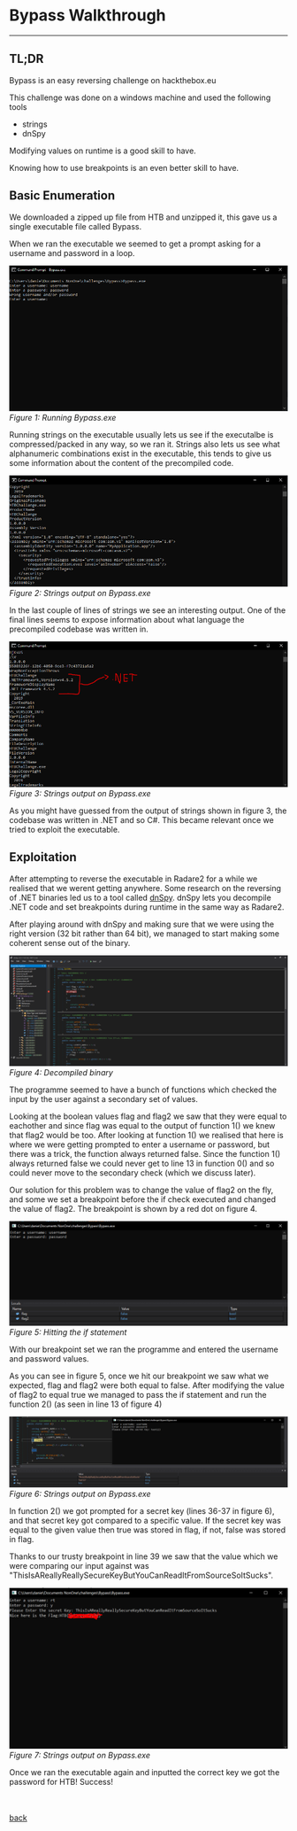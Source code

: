 # Bypass Walkthrough
* * *

## TL;DR
Bypass is an easy reversing challenge on hackthebox.eu

This challenge was done on a windows machine and used the following tools
* strings
* dnSpy 

Modifying values on runtime is a good skill to have.

Knowing how to use breakpoints is an even better skill to have.

## Basic Enumeration
We downloaded a zipped up file from HTB and unzipped it, this gave us a single executable file called Bypass.

When we ran the executable we seemed to get a prompt asking for a username and password in a loop.

![Bypass Executed](/resources/Bypass/execute.PNG)
*Figure 1: Running Bypass.exe*

Running strings on the executable usually lets us see if the executalbe is compressed/packed in any way, so we ran it.
Strings also lets us see what alphanumeric combinations exist in the executable, this tends to give us some information about the content of the precompiled code.

![Bypass Strings](/resources/Bypass/strings.PNG)
*Figure 2: Strings output on Bypass.exe*

In the last couple of lines of strings we see an interesting output. 
One of the final lines seems to expose information about what language the precompiled codebase was written in. 

![Bypass Net](/resources/Bypass/net.PNG)
*Figure 3: Strings output on Bypass.exe*

As you might have guessed from the output of strings shown in figure 3, the codebase was written in .NET and so C#.
This became relevant once we tried to exploit the executable.

## Exploitation

After attempting to reverse the executable in Radare2 for a while we realised that we werent getting anywhere.
Some research on the reversing of .NET binaries led us to a tool called [dnSpy](https://github.com/dnSpy/dnSpy).
dnSpy lets you decompile .NET code and set breakpoints during runtime in the same way as Radare2.

After playing around with dnSpy and making sure that we were using the right version (32 bit rather than 64 bit), we managed to start making some
coherent sense out of the binary.

![dnSpy](/resources/Bypass/dnSpy1.PNG)
*Figure 4: Decompiled binary*

The programme seemed to have a bunch of functions which checked the input by the user against a secondary set of values.

Looking at the boolean values flag and flag2 we saw that they were equal to eachother and since flag was equal to the output of function 1() we knew that flag2 would be too.
After looking at function 1() we realised that here is where we were getting prompted to enter a username or password, but there was a trick, the function always returned false.
Since the function 1() always returned false we could never get to line 13 in function 0() and so could never move to the secondary check (which we discuss later).

Our solution for this problem was to change the value of flag2 on the fly, and some we set a breakpoint before the if check executed and changed the value of flag2. The breakpoint is shown by a red dot on figure 4.


![beakpoint 1](/resources/Bypass/break1.PNG)
*Figure 5: Hitting the if statement*

With our breakpoint set we ran the programme and entered the username and password values.

As you can see in figure 5, once we hit our breakpoint we saw what we expected, flag and flag2 were both equal to false.
After modifying the value of flag2 to equal true we managed to pass the if statement and run the function 2() (as seen in line 13 of figure 4)

![beakpoint 2](/resources/Bypass/break2.PNG)
*Figure 6: Strings output on Bypass.exe*

In function 2() we got prompted for a secret key (lines 36-37 in figure 6), and that secret key got compared to a specific value. If the secret key was equal to the given value then true was stored in flag, if not, false was stored in flag.

Thanks to our trusty breakpoint in line 39 we saw that the value which we were comparing our input against was "ThisIsAReallyReallySecureKeyButYouCanReadItFromSourceSoItSucks".

![Final](/resources/Bypass/w.PNG)
*Figure 7: Strings output on Bypass.exe*

Once we ran the executable again and inputted the correct key we got the password for HTB! Success!

<br><br>
[back](./ctfs.md)
